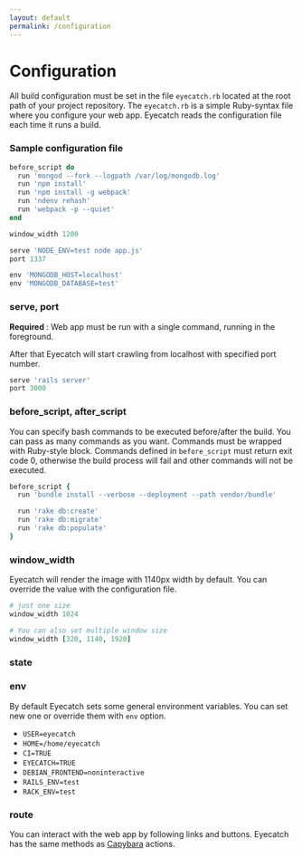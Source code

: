 ```yaml
---
layout: default
permalink: /configuration
---
```



Configuration
=====

All build configuration must be set in the file `eyecatch.rb` located at the root path of your project repository. The `eyecatch.rb` is a simple Ruby-syntax file where you configure your web app. Eyecatch reads the configuration file each time it runs a build.

### Sample configuration file
```ruby
before_script do
  run 'mongod --fork --logpath /var/log/mongodb.log'
  run 'npm install'
  run 'npm install -g webpack'
  run 'ndenv rehash'
  run 'webpack -p --quiet'
end

window_width 1200

serve 'NODE_ENV=test node app.js'
port 1337

env 'MONGODB_HOST=localhost'
env 'MONGODB_DATABASE=test'
```

### serve, port
**Required** : Web app must be run with a single command, running in the foreground.

After that Eyecatch will start crawling from localhost with specified port number.

```ruby
serve 'rails server'
port 3000
```

### before_script, after_script
You can specify bash commands to be executed before/after the build.
You can pass as many commands as you want. Commands must be wrapped with Ruby-style block.
Commands defined in `before_script` must return exit code 0, otherwise the build process will fail and
other commands will not be executed.

```ruby
before_script {
  run 'bundle install --verbose --deployment --path vendor/bundle'

  run 'rake db:create'
  run 'rake db:migrate'
  run 'rake db:populate'
}
```

### window_width
Eyecatch will render the image with 1140px width by default.
You can override the value with the configuration file.

```ruby
# just one size
window_width 1024
```

```ruby
# You can also set multiple window size
window_width [320, 1140, 1920]
```

### state


### env
By default Eyecatch sets some general environment variables.
You can set new one or override them with `env` option.

- `USER=eyecatch`
- `HOME=/home/eyecatch`
- `CI=TRUE`
- `EYECATCH=TRUE`
- `DEBIAN_FRONTEND=noninteractive`
- `RAILS_ENV=test`
- `RACK_ENV=test`


### route
You can interact with the web app by following links and buttons. Eyecatch has the same methods as [Capybara](http://www.rubydoc.info/github/jnicklas/capybara/master/Capybara/Node/Actions) actions.
